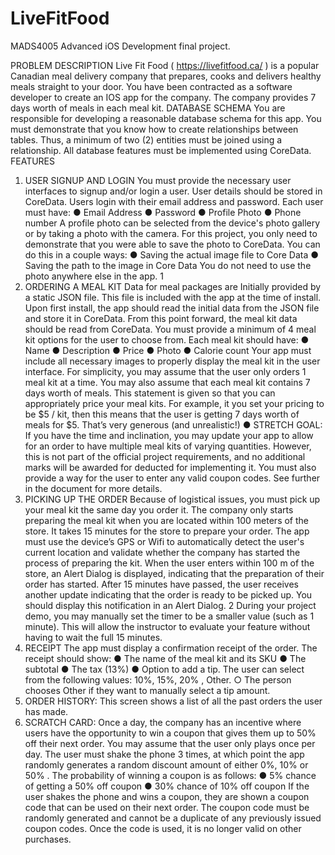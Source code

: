 # LiveFitFood
MADS4005 Advanced iOS Development final project.

PROBLEM DESCRIPTION
Live Fit Food ( https://livefitfood.ca/ ) is a popular Canadian meal delivery company that
prepares, cooks and delivers healthy meals straight to your door. You have been contracted
as a software developer to create an IOS app for the company.
The company provides 7 days worth of meals in each meal kit.
DATABASE SCHEMA
You are responsible for developing a reasonable database schema for this app. You must
demonstrate that you know how to create relationships between tables. Thus, a minimum of
two (2) entities must be joined using a relationship.
All database features must be implemented using CoreData.
FEATURES
1. USER SIGNUP AND LOGIN
You must provide the necessary user interfaces to signup and/or login a user. User details
should be stored in CoreData.
Users login with their email address and password.
Each user must have:
● Email Address
● Password
● Profile Photo
● Phone number
A profile photo can be selected from the device's photo gallery or by taking a photo with the
camera.
For this project, you only need to demonstrate that you were able to save the photo to
CoreData. You can do this in a couple ways:
● Saving the actual image file to Core Data
● Saving the path to the image in Core Data
You do not need to use the photo anywhere else in the app.
1
2. ORDERING A MEAL KIT
Data for meal packages are Initially provided by a static JSON file. This file is included with
the app at the time of install.
Upon first install, the app should read the initial data from the JSON file and store it in
CoreData. From this point forward, the meal kit data should be read from CoreData.
You must provide a minimum of 4 meal kit options for the user to choose from.
Each meal kit should have:
● Name
● Description
● Price
● Photo
● Calorie count
Your app must include all necessary images to properly display the meal kit in the user
interface.
For simplicity, you may assume that the user only orders 1 meal kit at a time. You may also
assume that each meal kit contains 7 days worth of meals. This statement is given so that you
can appropriately price your meal kits. For example, it you set your pricing to be $5 / kit, then
this means that the user is getting 7 days worth of meals for $5. That’s very generous (and
unrealistic!)
● STRETCH GOAL: If you have the time and inclination, you may update your app to
allow for an order to have multiple meal kits of varying quantities. However, this is not
part of the official project requirements, and no additional marks will be awarded for
deducted for implementing it.
You must also provide a way for the user to enter any valid coupon codes. See further in the
document for more details.
3. PICKING UP THE ORDER
Because of logistical issues, you must pick up your meal kit the same day you order it. The
company only starts preparing the meal kit when you are located within 100 meters of the
store. It takes 15 minutes for the store to prepare your order.
The app must use the device’s GPS or Wifi to automatically detect the user's current location
and validate whether the company has started the process of preparing the kit. When the
user enters within 100 m of the store, an Alert Dialog is displayed, indicating that the
preparation of their order has started. After 15 minutes have passed, the user receives
another update indicating that the order is ready to be picked up. You should display this
notification in an Alert Dialog.
2
During your project demo, you may manually set the timer to be a smaller value (such as 1
minute). This will allow the instructor to evaluate your feature without having to wait the full
15 minutes.
4. RECEIPT
The app must display a confirmation receipt of the order.
The receipt should show:
● The name of the meal kit and its SKU
● The subtotal
● The tax (13%)
● Option to add a tip. The user can select from the following values: 10%, 15%, 20% ,
Other.
○ The person chooses Other if they want to manually select a tip amount.
5. ORDER HISTORY:
This screen shows a list of all the past orders the user has made.
6. SCRATCH CARD:
Once a day, the company has an incentive where users have the opportunity to win a coupon
that gives them up to 50% off their next order. You may assume that the user only plays
once per day.
The user must shake the phone 3 times, at which point the app randomly generates a
random discount amount of either 0%, 10% or 50% .
The probability of winning a coupon is as follows:
● 5% chance of getting a 50% off coupon
● 30% chance of 10% off coupon
If the user shakes the phone and wins a coupon, they are shown a coupon code that can be
used on their next order.
The coupon code must be randomly generated and cannot be a duplicate of any previously
issued coupon codes.
Once the code is used, it is no longer valid on other purchases.
